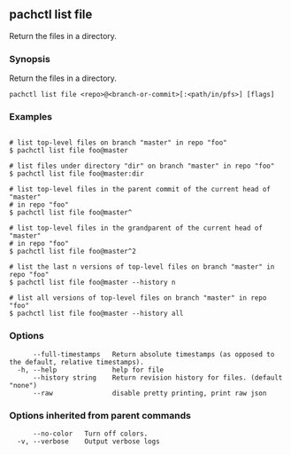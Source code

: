 ## pachctl list file

Return the files in a directory.

### Synopsis

Return the files in a directory.

```
pachctl list file <repo>@<branch-or-commit>[:<path/in/pfs>] [flags]
```

### Examples

```

# list top-level files on branch "master" in repo "foo"
$ pachctl list file foo@master

# list files under directory "dir" on branch "master" in repo "foo"
$ pachctl list file foo@master:dir

# list top-level files in the parent commit of the current head of "master"
# in repo "foo"
$ pachctl list file foo@master^

# list top-level files in the grandparent of the current head of "master"
# in repo "foo"
$ pachctl list file foo@master^2

# list the last n versions of top-level files on branch "master" in repo "foo"
$ pachctl list file foo@master --history n

# list all versions of top-level files on branch "master" in repo "foo"
$ pachctl list file foo@master --history all
```

### Options

```
      --full-timestamps   Return absolute timestamps (as opposed to the default, relative timestamps).
  -h, --help              help for file
      --history string    Return revision history for files. (default "none")
      --raw               disable pretty printing, print raw json
```

### Options inherited from parent commands

```
      --no-color   Turn off colors.
  -v, --verbose    Output verbose logs
```
